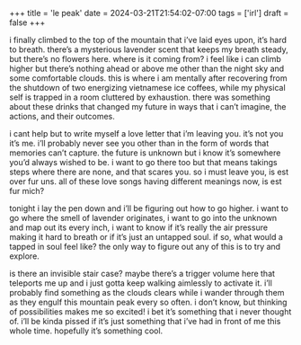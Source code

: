 +++
title = 'le peak'
date = 2024-03-21T21:54:02-07:00
tags = ['irl']
draft = false
+++

i finally climbed to the top of the mountain that i’ve laid eyes upon, it’s hard to breath. there’s a mysterious lavender scent that keeps my breath steady, but there’s no flowers here. where is it coming from? i feel like i can climb higher but there’s nothing ahead or above me other than the night sky and some comfortable clouds. this is where i am mentally after recovering from the shutdown of two energizing vietnamese ice coffees, while my physical self is trapped in a room cluttered by exhaustion. there was something about these drinks that changed my future in ways that i can’t imagine, the actions, and their outcomes.

i cant help but to write myself a love letter that i’m leaving you. it’s not you it’s me. i’ll probably never see you other than in the form of words that memories can’t capture. the future is unknown but i know it’s somewhere you’d always wished to be. i want to go there too but that means takings steps where there are none, and that scares you. so i must leave you, is est over fur uns. all of these love songs having different meanings now, is est fur mich?

tonight i lay the pen down and i’ll be figuring out how to go higher. i want to go where the smell of lavender originates, i want to go into the unknown and map out its every inch, i want to know if it’s really the air pressure making it hard to breath or if it’s just an untapped soul. if so, what would a tapped in soul feel like? the only way to figure out any of this is to try and explore.

is there an invisible stair case? maybe there’s a trigger volume here that teleports me up and i just gotta keep walking aimlessly to activate it. i’ll probably find something as the clouds clears while i wander through them as they engulf this mountain peak every so often. i don’t know, but thinking of possibilities makes me so excited! i bet it’s something that i never thought of. i’ll be kinda pissed if it’s just something that i’ve had in front of me this whole time. hopefully it’s something cool.